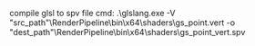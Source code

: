 compile glsl to spv file cmd:
.\glslang.exe -V "src_path"\RenderPipeline\bin\x64\shaders\gs_point.vert -o "dest_path"\RenderPipeline\bin\x64\shaders\gs_point_vert.spv